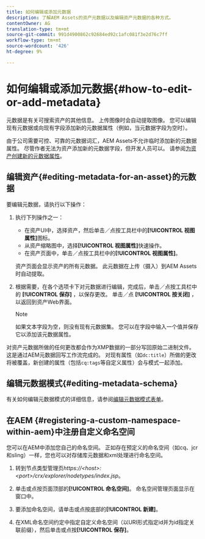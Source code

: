 ```yaml
---
title: 如何编辑或添加元数据
description: 了解AEM Assets的资产元数据以及编辑资产元数据的各种方式。
contentOwner: AG
translation-type: tm+mt
source-git-commit: 991d4900862c92684ed92c1afc081f3e2d76c7ff
workflow-type: tm+mt
source-wordcount: '426'
ht-degree: 9%

---
```



# 如何编辑或添加元数据{#how-to-edit-or-add-metadata}

元数据是有关可搜索资产的其他信息。 上传图像时会自动提取图像。 您可以编辑现有元数据或向现有字段添加新的元数据属性（例如，当元数据字段为空时）。

由于公司需要可控、可靠的元数据词汇，AEM Assets不允许临时添加新的元数据属性。 尽管作者无法为资产添加新的元数据字段，但开发人员可以。 请参阅[为资产创建新的元数据属性](meta-edit.md#editing-metadata-schema)。

## 编辑资产{#editing-metadata-for-an-asset}的元数据

要编辑元数据，请执行以下操作：

1. 执行下列操作之一：

   * 在资产UI中，选择资产，然后单击／点按工具栏中的&#x200B;**[!UICONTROL 视图属性]**&#x200B;图标。
   * 从资产缩略图中，选择&#x200B;**[!UICONTROL 视图属性]**&#x200B;快速操作。
   * 在资产页面中，单击／点按工具栏中的&#x200B;**[!UICONTROL 视图属性]**。

   资产页面会显示资产的所有元数据。 此元数据在上传（摄入）到AEM Assets时自动提取。

1. 根据需要，在各个选项卡下对元数据进行编辑，完成后，单击／点按工具栏中的 **[!UICONTROL 保存]** ，以保存更改。 单击／点 **[!UICONTROL 按关闭]** ，以返回到资产Web界面。

   >[!NOTE]
   >
   >如果文本字段为空，则没有现有元数据集。 您可以在字段中输入一个值并保存它以添加该元数据属性。

对资产元数据所做的任何更改都会作为XMP数据的一部分写回原始二进制文件。 这是通过AEM元数据回写工作流完成的。 对现有属性（如`dc:title`）所做的更改将被覆盖，新创建的属性（包括`cq:tags`等自定义属性）会与模式一起添加。

<!-- XMP write-back is supported and enabled for the platforms and file formats described in technical requirements. -->

## 编辑元数据模式{#editing-metadata-schema}

有关如何编辑元数据模式的详细信息，请参阅[编辑元数据模式表单](metadata-schemas.md#edit-metadata-schema-forms)。

## 在AEM {#registering-a-custom-namespace-within-aem}中注册自定义命名空间

您可以在AEM中添加您自己的命名空间。 正如存在预定义的命名空间（如cq、jcr和sling）一样，您也可以对存储库元数据和xml处理进行命名空间。

1. 转到节点类型管理页&#x200B;*https://&lt;host>:&lt;port>/crx/explorer/nodetypes/index.jsp*。
1. 单击或点按页面顶部的&#x200B;**[!UICONTROL 命名空间]**。 命名空间管理页面显示在窗口中。

1. 要添加命名空间，请单击或点按底部的&#x200B;**[!UICONTROL 新建]**。
1. 在XML命名空间约定中指定自定义命名空间（以URI形式指定id并为id指定关联前缀），然后单击或点按&#x200B;**[!UICONTROL 保存]**。
